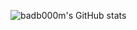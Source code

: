 ![badb000m's GitHub stats](https://github-readme-stats.vercel.app/api?username=badb000m&show_icons=true&theme=darcula)
